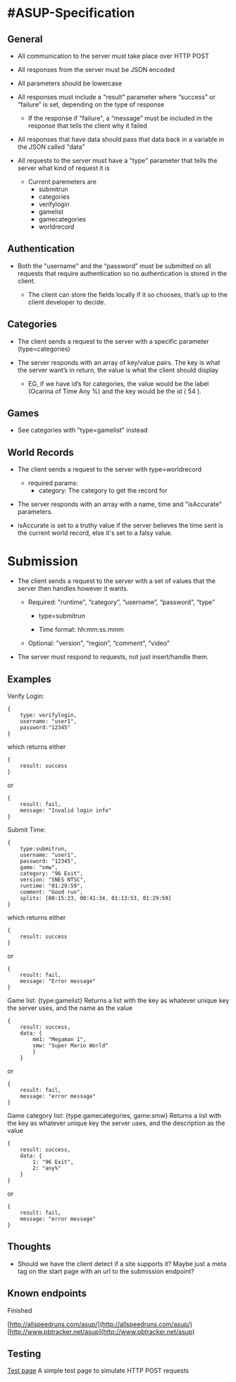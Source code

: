 #ASUP-Specification
===

## General

* All communication to the server must take place over HTTP POST

* All responses from the server must be JSON encoded

* All parameters should be lowercase

* All responses must include a "result" parameter where “success” or “failure” is set, depending on the type of response

    * If the response if "failure", a “message” must be included in the response that tells the client why it failed

* All responses that have data should pass that data back in a variable in the JSON called "data"

* All requests to the server must have a "type" parameter that tells the server what kind of request it is

    * Current paremeters are
        * submitrun
        * categories
        * verifylogin
        * gamelist
        * gamecategories
        * worldrecord

## Authentication

* Both the "username" and the “password” must be submitted on all requests that require authentication so no authentication is stored in the client.

    * The client can store the fields locally if it so chooses, that’s up to the client developer to decide.

## Categories

* The client sends a request to the server with a specific parameter (type=categories)

* The server responds with an array of key/value pairs. The key is what the server want’s in return, the value is what the client should display

    * EG, if we have id’s for categories, the value would be the label (Ocarina of Time Any %) and the key would be the id ( 54 ).

## Games

* See categories with "type=gamelist" instead

## World Records

* The client sends a request to the server with type=worldrecord
    *   required params:
        * category: The category to get the record for     


* The server responds with an array with a name, time and "isAccurate" parameters. 

* isAccurate is set to a truthy value if the server believes the time sent is the current world record, else it's set to a falsy value.


# Submission

* The client sends a request to the server with a set of values that the server then handles however it wants.

    * Required: "runtime", “category”, “username”, “password”, “type”

        * type=submitrun

        * Time format: hh:mm:ss.mmm

    * Optional: "version", “region”, “comment”, “video”

* The server must respond to requests, not just insert/handle them.

## Examples

Verify Login:

```
{
    type: verifylogin, 
	username: "user1", 
	password:"12345"
}
```

which returns either

```
{
	result: success 
} 
```

or 

```
{
    result: fail, 
    message: "Invalid login info"
}
```

Submit Time:

```
{
    type:submitrun, 
    username: "user1", 
    password: "12345", 
    game: "smw", 
    category: "96 Exit", 
    version: "SNES NTSC", 
    runtime: "01:29:59",
    comment: "Good run",
    splits: [00:15:23, 00:41:34, 01:13:53, 01:29:59] 
}
```
which returns either 

```
{
	result: success
} 
```
or 

```
{
	result: fail, 
	message: "Error message"	
}
```

Game list: {type:gamelist}
Returns a list with the key as whatever unique key the server uses, and the name as the value

```
{
	result: success, 
	data: {
		mm1: "Megaman 1", 
		smw: "Super Mario World"
		}
	}
```
or

```
{
	result: fail, 
	message: "error message"
}
```

Game category list: {type:gamecategories, game:smw}
Returns a list with the key as whatever unique key the server uses, and the description as the value

```
{
	result: success, 
	data: {
		1: "96 Exit", 
		2: "any%"
	}
}
```
or

```
{
	result: fail, 
	message: "error message"
}
```

## Thoughts

* Should we have the client detect if a site supports it? Maybe just a meta tag on the start page with an url to the submission endpoint?

## Known endpoints

Finished

[http://allspeedruns.com/asup/](http://allspeedruns.com/asup/)
[http://www.pbtracker.net/asup](http://www.pbtracker.net/asup)

## Testing

[Test page](http://kokarn.com/assptest.php) A simple test page to simulate HTTP POST requests
